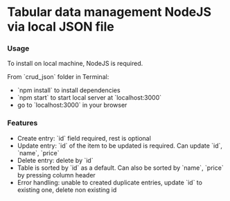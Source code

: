 <h1>Tabular data management NodeJS via local JSON file</h1>

<h3>Usage</h3>
<p>To install on local machine, NodeJS is required.</p>
<p>From `crud_json` folder in Terminal:</p>
<ul>
    <li>`npm install` to install dependencies</li>
    <li>`npm start` to start local server at `localhost:3000`</li>
    <li>go to `localhost:3000` in your browser</li>
</ul>

<h3>Features</h3>
<ul>
    <li>Create entry: `id` field required, rest is optional</li>
    <li>Update entry: `id` of the item to be updated is required. Can update `id`, `name`, `price`</li>
    <li>Delete entry: delete by `id`</li>
    <li>Table is sorted by `id` as a default. Can also be sorted by `name`, `price` by pressing column header</li>
    <li>Error handling: unable to created duplicate entries, update `id` to existing one, delete non existing id</li>
</ul>
